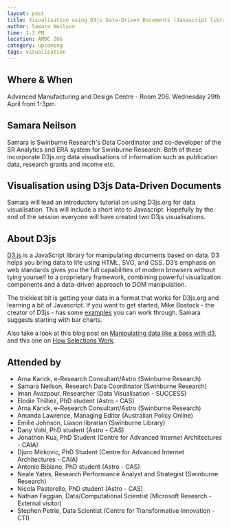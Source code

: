 ```yaml
---
layout: post
title: Visualisation using D3js Data-Driven Documents (Javascript library)
author: Samara Neilson
time: 1-3 PM
location: AMDC 206
category: upcoming
tags: visualisation
---
```


## Where & When

Advanced Manufacturing and Design Centre - Room 206. Wednesday 29th April from 1-3pm.

## Samara Neilson

Samara is Swinburne Research's Data Coordinator and co-developer of the SR Analytics and ERA system for Swinburne Research. Both of these incorporate D3js.org data visualisations of information such as publication data, research grants and income etc. 

## Visualisation using D3js Data-Driven Documents 

Samara will lead an introductory tutorial on using D3js.org for data visualisation. This will include a short into to Javascript. Hopefully by the end of the session everyone will have created two D3js visualisations.

## About D3js

<a href="http://d3js.org">D3.js</a> is a JavaScript library for manipulating documents based on data. D3 helps you bring data to life using HTML, SVG, and CSS. D3’s emphasis on web standards gives you the full capabilities of modern browsers without tying yourself to a proprietary framework, combining powerful visualization components and a data-driven approach to DOM manipulation. 

The trickiest bit is getting your data in a format that works for D3js.org and learning a bit of Javascript. If you want to get started, Mike Bostock - the creator of D3js - has some  <a href="http://bl.ocks.org/mbostock">examples</a> you can work through. Samara suggests starting with bar charts.

Also take a look at this blog post on <a href="http://www.jeromecukier.net/blog/2012/,05/28/manipulating-data-like-a-boss-with-d3/"> Manipulating data like a boss with d3</a>, and this one on <a href="http://bost.ocks.org/mike/selection/">How Selections Work</a>.


## Attended by

<ul>
<li>Arna Karick, e-Research Consultant/Astro (Swinburne Research)</li>
<li>Samara Neilson, Research Data Coordinator (Swinburne Research)</li>
<li>Iman Avazpour, Researcher (Data Visualisation - SUCCESS)</li>
<li>Elodie Thilliez, PhD student (Astro - CAS)</li>
<li>Arna Karick, e-Research Consultant/Astro (Swinburne Research)</li>
<li>Amanda Lawrence, Managing Editor (Australian Policy Online)</li>
<li>Emilie Johnson, Liason librarian (Swinburne Library)</li>
<li>Dany Vohl, PhD student (Astro - CAS)</li>
<li>Jonathon Kua, PhD Student (Centre for Advanced Internet Architectures - CAIA)</li>
<li>Djuro Mirkovic, PhD Student (Centre for Advanced Internet Architectures - CAIA)</li>
<li>Antonio Bibiano, PhD student (Astro - CAS)</li>
<li>Neale Yates, Research Performance Analyst and Strategist (Swinburne Research)</li>
<li>Nicola Pastorello, PhD student (Astro - CAS)</li>
<li>Nathan Faggian, Data/Computational Scientist (Microsoft Research - External visitor)</li>
<li>Stephen Petrie, Data Scientist (Centre for Transformative Innovation - CTI)</li>
</ul>


